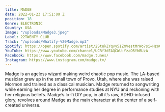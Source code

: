 ```yaml
---
title: MADGE
date: 2022-01-23 17:51:00 Z
position: 18
Genre: ELECTRONIC
Country: USA
Image: "/uploads/Madge3.jpeg"
Label: 22TWENTY CLUB
Track: "/uploads/Whatify-%20Madge.mp3"
Spotify: https://open.spotify.com/artist/2StukZYqvy5IZmVestMrWo?si=HzoC0HmyRca2MKbopVP_0Q
YouTube: https://www.youtube.com/channel/UCRf3dEAQCWU-YzaO5YhBUzA
Facebook: https://www.facebook.com/madge.tunes/
Instagram: https://www.instagram.com/madge.tv/
---
```


Madge is an ageless wizard making weird chaotic pop music. The LA-based musician grew up in the small town of Provo, Utah, where she was raised Mormon and trained as a classical musician. Madge returned to songwriting while earning her degree in performance studies at NYU and reckoning with her religious beliefs. Madge’s lo-fi DIY pop, in all it’s raw, ADHD-infused glory, revolves around Madge as the main character at the center of a self-created universe.